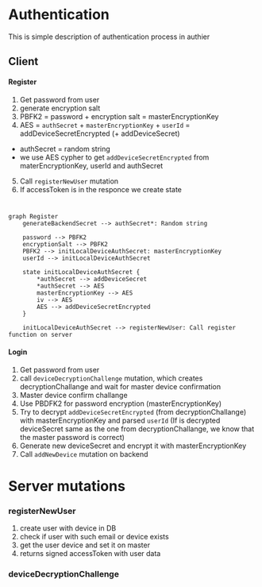 # Authentication

This is simple description of authentication process in authier

## Client

#### Register

1. Get password from user
2. generate encryption salt
3. PBFK2 = password + encryption salt = masterEncryptionKey
4. AES = `authSecret` + `masterEncryptionKey` + `userId` = addDeviceSecretEncrypted (+ addDeviceSecret)

- authSecret = random string
- we use AES cypher to get `addDeviceSecretEncrypted` from materEncryptionKey, userId and authSecret

5. Call `registerNewUser` mutation
6. If accessToken is in the responce we create state

#

```mermaid
graph Register
    generateBackendSecret --> authSecret*: Random string

    password --> PBFK2
    encryptionSalt --> PBFK2
    PBFK2 --> initLocalDeviceAuthSecret: masterEncryptionKey
    userId --> initLocalDeviceAuthSecret

    state initLocalDeviceAuthSecret {
        *authSecret --> addDeviceSecret
        *authSecret --> AES
        masterEncryptionKey --> AES
        iv --> AES
        AES --> addDeviceSecretEncrypted
    }

    initLocalDeviceAuthSecret --> registerNewUser: Call register function on server
```

#### Login

1. Get password from user
2. call `deviceDecryptionChallenge` mutation, which creates decryptionChallange and wait for master device confirmation
3. Master device confirm challange
4. Use PBDFK2 for password encryption (masterEncryptionKey)
5. Try to decrypt `addDeviceSecretEncrypted` (from decryptionChallange) with masterEncryptionKey and parsed `userId`
   (If is decrypted deviceSecret same as the one from decryptionChallange, we know that the master password is correct)
6. Generate new deviceSecret and encrypt it with masterEncryptionKey
7. Call `addNewDevice` mutation on backend

# Server mutations

### registerNewUser

1. create user with device in DB
2. check if user with such email or device exists
3. get the user device and set it on master
4. returns signed accessToken with user data

### deviceDecryptionChallenge
